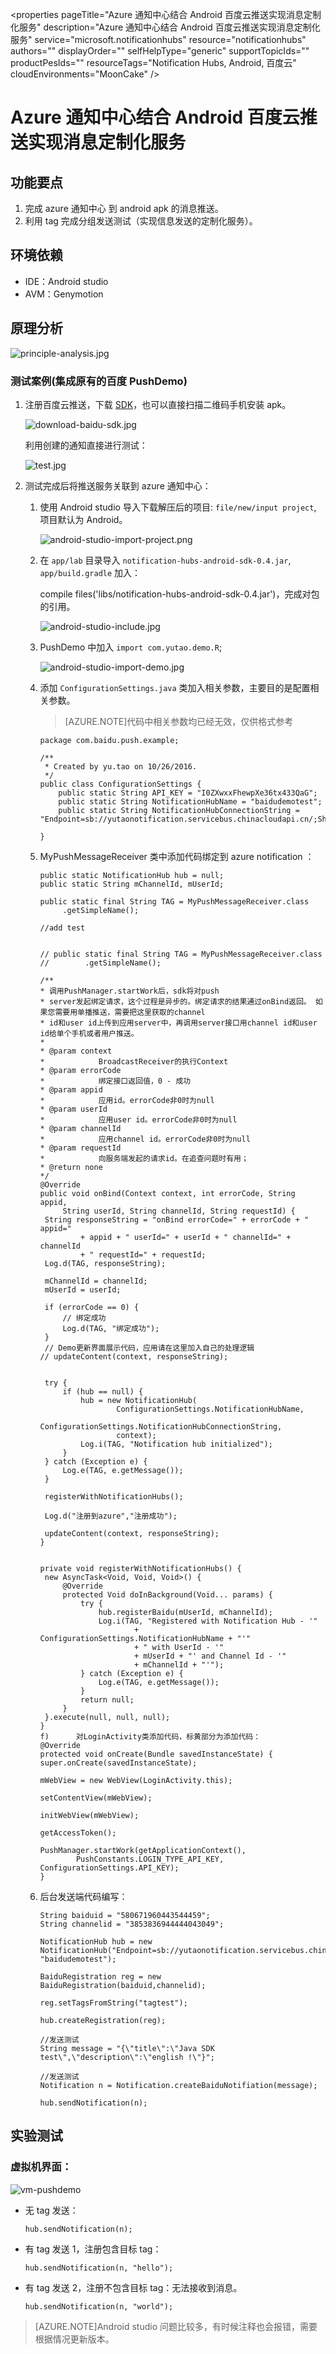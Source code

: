 <properties 
	pageTitle="Azure 通知中心结合 Android 百度云推送实现消息定制化服务" 
	description="Azure 通知中心结合 Android 百度云推送实现消息定制化服务" 
	service="microsoft.notificationhubs"
	resource="notificationhubs"
	authors=""
	displayOrder=""
	selfHelpType="generic"
    supportTopicIds=""
    productPesIds=""
    resourceTags="Notification Hubs, Android, 百度云"​
    cloudEnvironments="MoonCake" 
/>
<tags 
	ms.service="notification-hubs-aog"
	ms.date="" 
	wacn.date="1/12/2016"
/>
# Azure 通知中心结合 Android 百度云推送实现消息定制化服务

## 功能要点

1.	完成 azure 通知中心 到 android apk 的消息推送。
2.	利用 tag 完成分组发送测试（实现信息发送的定制化服务）。

## 环境依赖

- IDE：Android studio
- AVM：Genymotion

## 原理分析

![principle-analysis.jpg](./media/aog-notification-hubs-android-apk-tag-push/principle-analysis.jpg)
 
### 测试案例(集成原有的百度 PushDemo)

1.	注册百度云推送，下载 [SDK](http://boscdn.bpc.baidu.com/channelpush/sdk/Baidu-Push-SDK-Android-L2-5.5.0.50.zip)，也可以直接扫描二维码手机安装 apk。
 
	![download-baidu-sdk.jpg](./media/aog-notification-hubs-android-apk-tag-push/download-baidu-sdk.jpg)

	利用创建的通知直接进行测试：

	![test.jpg](./media/aog-notification-hubs-android-apk-tag-push/test.jpg)

2.	测试完成后将推送服务关联到 azure 通知中心：
	1.	使用 Android studio 导入下载解压后的项目: `file/new/input project`, 项目默认为 Android。

		![android-studio-import-project.png](./media/aog-notification-hubs-android-apk-tag-push/android-studio-import-project.png)

	2.	在 `app/lab` 目录导入 `notification-hubs-android-sdk-0.4.jar`, `app/build.gradle` 加入：

		compile files('libs/notification-hubs-android-sdk-0.4.jar')，完成对包的引用。

		![android-studio-include.jpg](./media/aog-notification-hubs-android-apk-tag-push/android-studio-include.jpg)

	3.	PushDemo 中加入 `import com.yutao.demo.R`;

		![android-studio-import-demo.jpg](./media/aog-notification-hubs-android-apk-tag-push/android-studio-import-demo.jpg)

	4.	添加 `ConfigurationSettings.java` 类加入相关参数，主要目的是配置相关参数。
	
		>[AZURE.NOTE]代码中相关参数均已经无效，仅供格式参考

			package com.baidu.push.example;
			
			/**
			 * Created by yu.tao on 10/26/2016.
			 */
			public class ConfigurationSettings {
			    public static String API_KEY = "I0ZXwxxFhewpXe36tx433QaG";
			    public static String NotificationHubName = "baidudemotest";
			    public static String NotificationHubConnectionString = "Endpoint=sb://yutaonotification.servicebus.chinacloudapi.cn/;SharedAccessKeyName=DefaultListenSharedAccessSignature;SharedAccessKey=4RyJjHcAm7PW9Tr83S5PQ9Qbi/AqbYFl2PfSACGI1UY=";
			
			}

	5.	MyPushMessageReceiver 类中添加代码绑定到 azure notification ：

			public static NotificationHub hub = null;
			public static String mChannelId, mUserId;
			
			public static final String TAG = MyPushMessageReceiver.class
			     .getSimpleName();
			
			//add test
			
			
			// public static final String TAG = MyPushMessageReceiver.class
			//        .getSimpleName();
			
			/**
			* 调用PushManager.startWork后，sdk将对push
			* server发起绑定请求，这个过程是异步的。绑定请求的结果通过onBind返回。 如果您需要用单播推送，需要把这里获取的channel
			* id和user id上传到应用server中，再调用server接口用channel id和user id给单个手机或者用户推送。
			*
			* @param context
			*            BroadcastReceiver的执行Context
			* @param errorCode
			*            绑定接口返回值，0 - 成功
			* @param appid
			*            应用id。errorCode非0时为null
			* @param userId
			*            应用user id。errorCode非0时为null
			* @param channelId
			*            应用channel id。errorCode非0时为null
			* @param requestId
			*            向服务端发起的请求id。在追查问题时有用；
			* @return none
			*/
			@Override
			public void onBind(Context context, int errorCode, String appid,
			     String userId, String channelId, String requestId) {
			 String responseString = "onBind errorCode=" + errorCode + " appid="
			         + appid + " userId=" + userId + " channelId=" + channelId
			         + " requestId=" + requestId;
			 Log.d(TAG, responseString);
			
			 mChannelId = channelId;
			 mUserId = userId;
			
			 if (errorCode == 0) {
			     // 绑定成功
			     Log.d(TAG, "绑定成功");
			 }
			 // Demo更新界面展示代码，应用请在这里加入自己的处理逻辑
			// updateContent(context, responseString);
			
			
			 try {
			     if (hub == null) {
			         hub = new NotificationHub(
			                 ConfigurationSettings.NotificationHubName,
			                 ConfigurationSettings.NotificationHubConnectionString,
			                 context);
			         Log.i(TAG, "Notification hub initialized");
			     }
			 } catch (Exception e) {
			     Log.e(TAG, e.getMessage());
			 }
			
			 registerWithNotificationHubs();
			
			 Log.d("注册到azure","注册成功");
			
			 updateContent(context, responseString);
			}
			
			
			private void registerWithNotificationHubs() {
			 new AsyncTask<Void, Void, Void>() {
			     @Override
			     protected Void doInBackground(Void... params) {
			         try {
			             hub.registerBaidu(mUserId, mChannelId);
			             Log.i(TAG, "Registered with Notification Hub - '"
			                     + ConfigurationSettings.NotificationHubName + "'"
			                     + " with UserId - '"
			                     + mUserId + "' and Channel Id - '"
			                     + mChannelId + "'");
			         } catch (Exception e) {
			             Log.e(TAG, e.getMessage());
			         }
			         return null;
			     }
			 }.execute(null, null, null);
			}
			f)      对LoginActivity类添加代码，标黄部分为添加代码：
			@Override
			protected void onCreate(Bundle savedInstanceState) {
			super.onCreate(savedInstanceState);
			
			mWebView = new WebView(LoginActivity.this);
			
			setContentView(mWebView);
			
			initWebView(mWebView);
			
			getAccessToken();
			
			PushManager.startWork(getApplicationContext(),
			        PushConstants.LOGIN_TYPE_API_KEY, ConfigurationSettings.API_KEY);
			}

	6.	后台发送端代码编写：

			String baiduid = "580671960443544459";
			String channelid = "3853836944444043049";
								
			NotificationHub hub = new NotificationHub("Endpoint=sb://yutaonotification.servicebus.chinacloudapi.cn/;SharedAccessKeyName=DefaultFullSharedAccessSignature;SharedAccessKey=8xCem7s4223GB/rSLvTi222OhjMBHF5NDwUoTZ8KPTA=", "baidudemotest");
					
			BaiduRegistration reg = new BaiduRegistration(baiduid,channelid);
					
			reg.setTagsFromString("tagtest");
					
			hub.createRegistration(reg);
					
			//发送测试
			String message = "{\"title\":\"Java SDK test\",\"description\":\"english !\"}";
					
			//发送测试
			Notification n = Notification.createBaiduNotifiation(message);
				
			hub.sendNotification(n);

## 实验测试

### 虚拟机界面：

![vm-pushdemo](./media/aog-notification-hubs-android-apk-tag-push/vm-pushdemo.jpg)

-	无 tag 发送：

		hub.sendNotification(n);
 
-	有 tag 发送 1，注册包含目标 tag：

		hub.sendNotification(n, "hello");
 
-	有 tag 发送 2，注册不包含目标 tag：无法接收到消息。

		hub.sendNotification(n, "world");

>[AZURE.NOTE]Android studio 问题比较多，有时候注释也会报错，需要根据情况更新版本。
 
